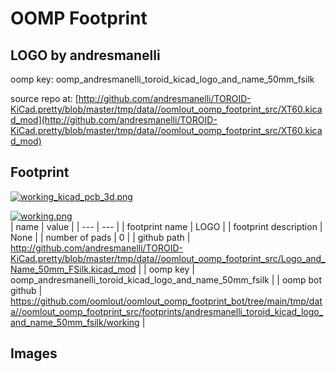 # OOMP Footprint  
## LOGO  by andresmanelli  
  
oomp key: oomp_andresmanelli_toroid_kicad_logo_and_name_50mm_fsilk  
  
source repo at: [http://github.com/andresmanelli/TOROID-KiCad.pretty/blob/master/tmp/data//oomlout_oomp_footprint_src/XT60.kicad_mod](http://github.com/andresmanelli/TOROID-KiCad.pretty/blob/master/tmp/data//oomlout_oomp_footprint_src/XT60.kicad_mod)  
## Footprint  
  
[![working_kicad_pcb_3d.png](working_kicad_pcb_3d_600.png)](working_kicad_pcb_3d.png)  
  
[![working.png](working_600.png)](working.png)  
| name | value | 
| --- | --- | 
| footprint name | LOGO | 
| footprint description | None | 
| number of pads | 0 | 
| github path | http://github.com/andresmanelli/TOROID-KiCad.pretty/blob/master/tmp/data//oomlout_oomp_footprint_src/Logo_and_Name_50mm_FSilk.kicad_mod | 
| oomp key | oomp_andresmanelli_toroid_kicad_logo_and_name_50mm_fsilk | 
| oomp bot github | https://github.com/oomlout/oomlout_oomp_footprint_bot/tree/main/tmp/data//oomlout_oomp_footprint_src/footprints/andresmanelli_toroid_kicad_logo_and_name_50mm_fsilk/working | 
## Images  
